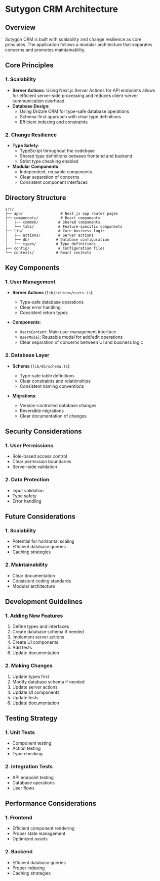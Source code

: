 # Sutygon CRM Architecture

## Overview

Sutygon CRM is built with scalability and change resilience as core principles. The application follows a modular architecture that separates concerns and promotes maintainability.

## Core Principles

### 1. Scalability

- **Server Actions**: Using Next.js Server Actions for API endpoints allows for efficient server-side processing and reduces client-server communication overhead.
- **Database Design**:
  - Using Drizzle ORM for type-safe database operations
  - Schema-first approach with clear type definitions
  - Efficient indexing and constraints

### 2. Change Resilience

- **Type Safety**:
  - TypeScript throughout the codebase
  - Shared type definitions between frontend and backend
  - Strict type checking enabled
- **Modular Components**:
  - Independent, reusable components
  - Clear separation of concerns
  - Consistent component interfaces

## Directory Structure

```
src/
├── app/                 # Next.js app router pages
├── components/          # React components
│   ├── common/         # Shared components
│   └── tabs/           # Feature-specific components
├── lib/                # Core business logic
│   ├── actions/        # Server actions
│   ├── db/            # Database configuration
│   └── types/         # Type definitions
├── config/             # Configuration files
└── contexts/          # React contexts
```

## Key Components

### 1. User Management

- **Server Actions** (`lib/actions/users.ts`):

  - Type-safe database operations
  - Clear error handling
  - Consistent return types

- **Components**:
  - `UsersContent`: Main user management interface
  - `UserModal`: Reusable modal for add/edit operations
  - Clear separation of concerns between UI and business logic

### 2. Database Layer

- **Schema** (`lib/db/schema.ts`):

  - Type-safe table definitions
  - Clear constraints and relationships
  - Consistent naming conventions

- **Migrations**:
  - Version-controlled database changes
  - Reversible migrations
  - Clear documentation of changes

## Security Considerations

### 1. User Permissions

- Role-based access control
- Clear permission boundaries
- Server-side validation

### 2. Data Protection

- Input validation
- Type safety
- Error handling

## Future Considerations

### 1. Scalability

- Potential for horizontal scaling
- Efficient database queries
- Caching strategies

### 2. Maintainability

- Clear documentation
- Consistent coding standards
- Modular architecture

## Development Guidelines

### 1. Adding New Features

1. Define types and interfaces
2. Create database schema if needed
3. Implement server actions
4. Create UI components
5. Add tests
6. Update documentation

### 2. Making Changes

1. Update types first
2. Modify database schema if needed
3. Update server actions
4. Update UI components
5. Update tests
6. Update documentation

## Testing Strategy

### 1. Unit Tests

- Component testing
- Action testing
- Type checking

### 2. Integration Tests

- API endpoint testing
- Database operations
- User flows

## Performance Considerations

### 1. Frontend

- Efficient component rendering
- Proper state management
- Optimized assets

### 2. Backend

- Efficient database queries
- Proper indexing
- Caching strategies
